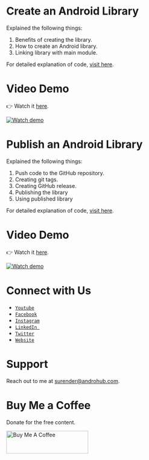 # Create an Android Library
Explained the following things:
1. Benefits of creating the library.
2. How to create an Android library.
3. Linking library with main module.

For detailed explanation of code, [visit here](https://www.androhub.com/create-an-android-library/).

# Video Demo
👉 Watch it <a href="https://youtu.be/bn1y4nQQiiQ">here</a>.
<br>

[![Watch demo](http://i3.ytimg.com/vi/bn1y4nQQiiQ/hqdefault.jpg)](https://youtu.be/bn1y4nQQiiQ)
<br>

# Publish an Android Library
Explained the following things:
1. Push code to the GitHub repository.
2. Creating git tags.
3. Creating GitHub release.
4. Publishing the library
5. Using published library

For detailed explanation of code, [visit here](https://www.androhub.com/publish-an-android-library/).

# Video Demo
👉 Watch it <a href="https://youtu.be/CqGWiGcYGqo">here</a>.
<br>

[![Watch demo](http://i3.ytimg.com/vi/CqGWiGcYGqo/hqdefault.jpg)](https://youtu.be/CqGWiGcYGqo)
<br>

# Connect with Us
- <a href="https://www.youtube.com/channel/@Androhub" target="_blank">`Youtube`</a>
- <a href="https://www.facebook.com/androhubtutorial/" target="_blank">`Facebook`</a>
- <a href="https://www.instagram.com/androhub_tutorial" target="_blank">`Instagram`</a>
- <a href="https://www.linkedin.com/in/surender-kumar-681472a8?originalSubdomain=in" target="_blank">`LinkedIn `</a>
- <a href="https://twitter.com/sonusurender0/" target="_blank">`Twitter`</a>
- <a href="http://www.androhub.com/" target="_blank">`Website`</a>

# Support
Reach out to me at surender@androhub.com.

# Buy Me a Coffee
Donate for the free content.

<a href="https://www.buymeacoffee.com/androhub" target="_blank"><img src="https://cdn.buymeacoffee.com/buttons/v2/default-yellow.png" alt="Buy Me A Coffee" style="height: 60px !important;width: 217px !important;" ></a>
